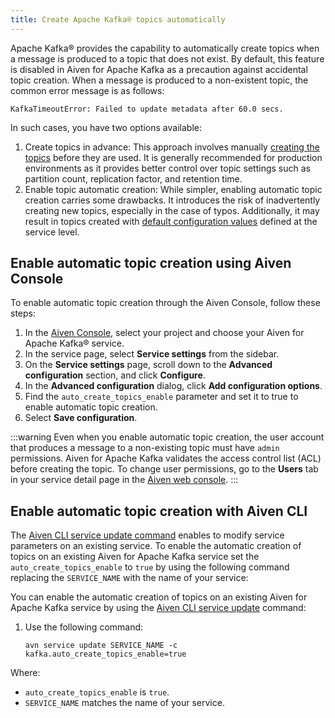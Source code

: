 ```yaml
---
title: Create Apache Kafka® topics automatically
---
```


Apache Kafka® provides the capability to automatically create topics
when a message is produced to a topic that does not exist. By default,
this feature is disabled in Aiven for Apache Kafka as a precaution
against accidental topic creation. When a message is produced to a
non-existent topic, the common error message is as follows:

```
KafkaTimeoutError: Failed to update metadata after 60.0 secs.
```

In such cases, you have two options available:

1.  Create topics in advance: This approach involves manually
    [creating the topics](/docs/products/kafka/howto/create-topic) before they are used. It is generally recommended for
    production environments as it provides better control over topic
    settings such as partition count, replication factor, and retention
    time.
2.  Enable topic automatic creation: While simpler, enabling automatic
    topic creation carries some drawbacks. It introduces the risk of
    inadvertently creating new topics, especially in the case of typos.
    Additionally, it may result in topics created with
    [default configuration values](set-kafka-parameters) defined at the service level.

## Enable automatic topic creation using Aiven Console

To enable automatic topic creation through the Aiven Console, follow
these steps:

1.  In the [Aiven Console](https://console.aiven.io/), select your
    project and choose your Aiven for Apache Kafka® service.
2.  In the service page, select **Service settings** from the sidebar.
3.  On the **Service settings** page, scroll down to the **Advanced
    configuration** section, and click **Configure**.
4.  In the **Advanced configuration** dialog, click **Add configuration
    options**.
5.  Find the `auto_create_topics_enable` parameter and set it to true to
    enable automatic topic creation.
6.  Select **Save configuration**.

:::warning
Even when you enable automatic topic creation, the user account that
produces a message to a non-existing topic must have `admin`
permissions. Aiven for Apache Kafka validates the access control list
(ACL) before creating the topic. To change user permissions, go to
the **Users** tab in your service detail page in the [Aiven web
console](https://console.aiven.io/).
:::

## Enable automatic topic creation with Aiven CLI

The
[Aiven CLI service update command](/docs/tools/cli/service-cli#avn-cli-service-update) enables to modify service parameters on an existing service.
To enable the automatic creation of topics on an existing Aiven for
Apache Kafka service set the `auto_create_topics_enable` to `true` by
using the following command replacing the `SERVICE_NAME` with the name
of your service:

You can enable the automatic creation of topics on an existing Aiven for
Apache Kafka service by using the
[Aiven CLI service update](/docs/tools/cli/service-cli#avn-cli-service-update) command:

1.  Use the following command:

    ```
    avn service update SERVICE_NAME -c kafka.auto_create_topics_enable=true
    ```

Where:

-   `auto_create_topics_enable` is `true`.
-   `SERVICE_NAME` matches the name of your service.
